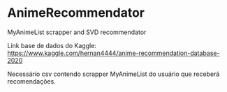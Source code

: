 # AnimeRecommendator
MyAnimeList scrapper and SVD recommendator

Link base de dados do Kaggle: https://www.kaggle.com/hernan4444/anime-recommendation-database-2020  

Necessário csv contendo scrapper MyAnimeList do usuário que receberá recomendações.
